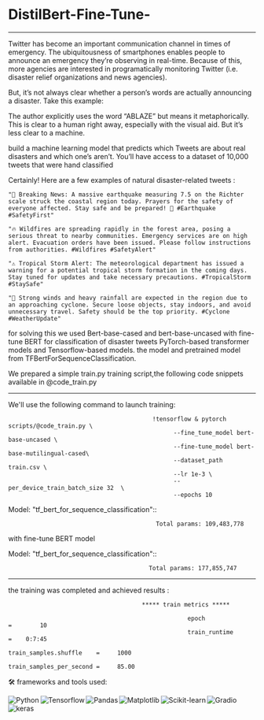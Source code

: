 # DistilBert-Fine-Tune-
________________________________________________________________________________________________________________________________________________________________________________________

Twitter has become an important communication channel in times of emergency.
The ubiquitousness of smartphones enables people to announce an emergency they’re observing in real-time. Because of this, more agencies are interested in programatically monitoring Twitter (i.e. disaster relief organizations and news agencies).

But, it’s not always clear whether a person’s words are actually announcing a disaster. Take this example:

The author explicitly uses the word “ABLAZE” but means it metaphorically. This is clear to a human right away, especially with the visual aid. But it’s less clear to a machine.

 build a machine learning model that predicts which Tweets are about real disasters and which one’s aren’t. You’ll have access to a dataset of 10,000 tweets that were hand classified

Certainly! Here are a few examples of natural disaster-related tweets :

    "🚨 Breaking News: A massive earthquake measuring 7.5 on the Richter scale struck the coastal region today. Prayers for the safety of everyone affected. Stay safe and be prepared! 🙏 #Earthquake #SafetyFirst"

    "🔥 Wildfires are spreading rapidly in the forest area, posing a serious threat to nearby communities. Emergency services are on high alert. Evacuation orders have been issued. Please follow instructions from authorities. #Wildfires #SafetyAlert"

    "⚠️ Tropical Storm Alert: The meteorological department has issued a warning for a potential tropical storm formation in the coming days. Stay tuned for updates and take necessary precautions. #TropicalStorm #StaySafe"

    "💨 Strong winds and heavy rainfall are expected in the region due to an approaching cyclone. Secure loose objects, stay indoors, and avoid unnecessary travel. Safety should be the top priority. #Cyclone #WeatherUpdate"

 for solving this we used Bert-base-cased and bert-base-uncased with fine-tune BERT for classification of disaster tweets PyTorch-based transformer models and Tensorflow-based models. the model and pretrained model from TFBertForSequenceClassification.

 We prepared a simple train.py training script,the following code snippets available in @code_train.py 
 __________________________________________________________________________________________________________________________________________________________________________________________________
 We'll use the following command to launch training:

                                             !tensorflow & pytorch scripts/@code_train.py \
                                                   --fine_tune_model bert-base-uncased \
                                                   --fine-tune_model bert-base-mutilingual-cased\
                                                   --dataset_path train.csv \
                                                   --lr 1e-3 \
                                                   --per_device_train_batch_size 32  \
                                                   --epochs 10

 Model: "tf_bert_for_sequence_classification"::
                                             
                                              Total params: 109,483,778 

with fine-tune  BERT model


 Model: "tf_bert_for_sequence_classification"::


                                            Total params: 177,855,747

________________________________________________________________________________________________________________________________________________________________________________________________________

the training was completed and achieved results :
  
  
                                          ***** train metrics *****
   
                                                       epoch                    =        10
                                                       train_runtime            =    0:7:45
                                                       train_samples.shuffle    =     1000
                                                       train_samples_per_second =     85.00



🛠 frameworks and tools used:

<img align="left" alt="Python" src="https://img.shields.io/badge/python-3670A0?style=for-the-badge&logo=python&logoColor=ffdd54" />


<img align="left" alt="Tensorflow" src="https://img.shields.io/badge/TensorFlow-%23FF6F00.svg?style=for-the-badge&logo=TensorFlow&logoColor=white" />

<img align="left" alt="Pandas" src="https://img.shields.io/badge/pandas-%23150458.svg?style=for-the-badge&logo=pandas&logoColor=white" />


<img align="left" alt="Matplotlib" src="https://img.shields.io/badge/Matplotlib-%23ffffff.svg?style=for-the-badge&logo=Matplotlib&logoColor=black" />

<img align="left" alt="Scikit-learn" src="https://img.shields.io/badge/scikit--learn-%23F7931E.svg?style=for-the-badge&logo=scikit-learn&logoColor=white" />

<img align="left" alt="Gradio" src="https://gradio.app/" />

<img align="left" alt="keras" src="https://keras.io/" />
